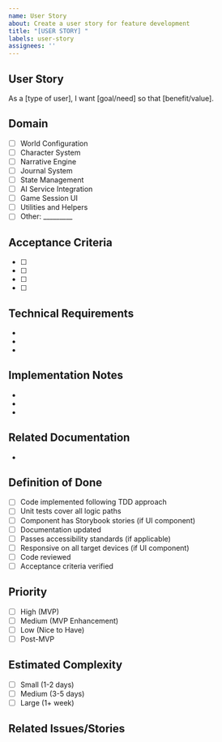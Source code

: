 ```yaml
---
name: User Story
about: Create a user story for feature development
title: "[USER STORY] "
labels: user-story
assignees: ''
---
```


## User Story
As a [type of user], I want [goal/need] so that [benefit/value].

## Domain
<!-- Select the domain this user story belongs to -->
- [ ] World Configuration
- [ ] Character System
- [ ] Narrative Engine
- [ ] Journal System
- [ ] State Management
- [ ] AI Service Integration
- [ ] Game Session UI
- [ ] Utilities and Helpers
- [ ] Other: _________

## Acceptance Criteria
<!-- List the specific, measurable conditions that must be met for this story to be considered complete -->
- [ ] 
- [ ] 
- [ ] 
- [ ] 

## Technical Requirements
<!-- List technical implementation details, constraints, or dependencies -->
- 
- 
- 

## Implementation Notes
<!-- Add guidance on implementation approach, architecture considerations, etc. -->
- 
- 
- 

## Related Documentation
<!-- Link to requirements documents and other references -->
- 

## Definition of Done
- [ ] Code implemented following TDD approach
- [ ] Unit tests cover all logic paths
- [ ] Component has Storybook stories (if UI component)
- [ ] Documentation updated
- [ ] Passes accessibility standards (if applicable)
- [ ] Responsive on all target devices (if UI component)
- [ ] Code reviewed
- [ ] Acceptance criteria verified

## Priority
<!-- Select the priority level for this user story -->
- [ ] High (MVP)
- [ ] Medium (MVP Enhancement)
- [ ] Low (Nice to Have)
- [ ] Post-MVP

## Estimated Complexity
<!-- Select the estimated complexity level -->
- [ ] Small (1-2 days)
- [ ] Medium (3-5 days)
- [ ] Large (1+ week)

## Related Issues/Stories
<!-- Link to any related issues or stories -->
